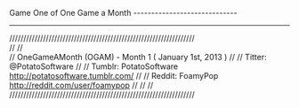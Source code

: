Game One of One Game a Month -----------------------------
__________________________________________________________

//////////////////////////////////////////////////////////////////	
//						                //													                
//  OneGameAMonth (OGAM) - Month 1 ( January 1st, 2013 )	//
//  Titter: @PotatoSoftware					//
//  Tumblr: PotatoSoftware http://potatosoftware.tumblr.com/    //
//  Reddit: FoamyPop http://reddit.com/user/foamypop		//
//								//							  
//////////////////////////////////////////////////////////////////